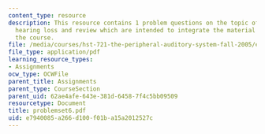 ```yaml
---
content_type: resource
description: This resource contains 1 problem questions on the topic of sensorineural
  hearing loss and review which are intended to integrate the material learned in
  the course.
file: /media/courses/hst-721-the-peripheral-auditory-system-fall-2005/e7940085a266d100f01ba15a2012527c_problemset6.pdf
file_type: application/pdf
learning_resource_types:
- Assignments
ocw_type: OCWFile
parent_title: Assignments
parent_type: CourseSection
parent_uid: 62ae4afe-643e-381d-6458-7f4c5bb09509
resourcetype: Document
title: problemset6.pdf
uid: e7940085-a266-d100-f01b-a15a2012527c
---
```

